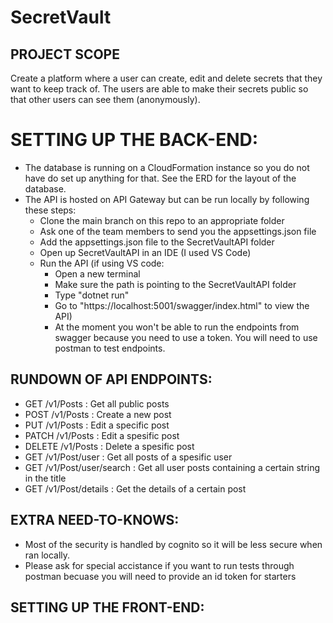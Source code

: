 # SecretVault
## PROJECT SCOPE
Create a platform where a user can create, edit and delete secrets that they want to keep track of. The users are able to make their secrets public so that other users can see them (anonymously).

# SETTING UP THE BACK-END:
- The database is running on a CloudFormation instance so you do not have do set up anything for that. See the ERD for the   layout of the database.
- The API is hosted on API Gateway but can be run locally by following these steps:
	- Clone the main branch on this repo to an appropriate folder
	- Ask one of the team members to send you the appsettings.json file
	- Add the appsettings.json file to the SecretVaultAPI folder
	- Open up SecretVaultAPI in an IDE (I used VS Code)
	- Run the API (if using VS code:
		- Open a new terminal
		- Make sure the path is pointing to the SecretVaultAPI folder
		- Type "dotnet run"
		- Go to "https://localhost:5001/swagger/index.html" to view the API)
		- At the moment you won't be able to run the endpoints from swagger because you need to use a token. You 		   will need to use postman to test endpoints.

## RUNDOWN OF API ENDPOINTS:
- GET /v1/Posts : Get all public posts
- POST /v1/Posts : Create a new post	
- PUT /v1/Posts : Edit a specific post
- PATCH /v1/Posts : Edit a spesific post
- DELETE /v1/Posts : Delete a spesific post
- GET /v1/Post/user : Get all posts of a spesific user
- GET /v1/Post/user/search : Get all user posts containing a certain string in the title
- GET /v1/Post/details : Get the details of a certain post

## EXTRA NEED-TO-KNOWS:
- Most of the security is handled by cognito so it will be less secure when ran locally.
- Please ask for special accistance if you want to run tests through postman becuase you will need to provide an id token     for starters


## SETTING UP THE FRONT-END:
